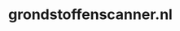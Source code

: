 ---
layout: post
title:  "grondstoffenscanner.nl"
internal_url:  "/dutchgov/grondstoffenscanner.nl.html"
subdomains_count: 5
all_subdomains_count: 6
urls_count: 5
ssl_rank: 0
http_rank: 60.4
url_link: /data/grondstoffenscanner.nl/urls.txt
all_subdomains_link: /data/grondstoffenscanner.nl/all_subdomains.txt
subdomains_link: /data/grondstoffenscanner.nl/subdomains.txt
categories: dutchgov
---